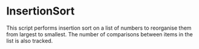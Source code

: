 # InsertionSort
This script performs insertion sort on a list of numbers to reorganise them from largest to smallest. The number of comparisons between items in the list is also tracked.
